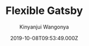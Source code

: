 ---
title: Flexible Gatsby
github: https://github.com/wangonya/flexible-gatsby
demo: https://flexible-gatsby.netlify.app/
author: Kinyanjui Wangonya
ssg:
  - Gatsby
cms:
  - Markdown
date: 2019-10-08T09:53:49.000Z
description: Flexible-Gatsby is a simple and clean theme for Gatsby
draft: true
publish_date: '2019-10-08T09:53:49Z'
update_date: '2022-09-20T07:14:45Z'
github_star: 43
github_fork: 36
---